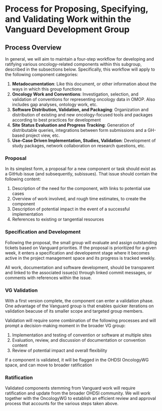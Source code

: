 # Process for Proposing, Specifying, and Validating Work within the Vanguard Development Group

## Process Overview

In general, we will aim to maintain a four-step workflow for developing and ratifying various oncology-related components within this subgroup, described in the subsections below. Specifically, this workflow will apply to the following component categories:

1. **Metadocumentation**: Like this document, or other information about the ways in which this group functions
2. **Oncology Work and Conventions**: Investigation, selection, and validation of conventions for representing oncology data in OMOP. Also includes gap analyses, ontology work, etc.
3. **Software Distribution, Validation, and Packaging**: Organization and distribution of existing and new oncology-focused tools and packages according to best practices for development
4. **Site Status Evaluation and Progress Tracking**: Generation of distributable queries, integrations between form submissions and a GH-based project view, etc.
5. **Use-Case Driven Implementation, Studies, Validation**: Development of study packages, network collaboration on research questions, etc.

### Proposal

In its simplest form, a proposal for a new component or task should exist as a GitHub issue (and subsequently, subissues). That issue should contain the following content:

1. Description of the need for the component, with links to potential use cases
2. Overview of work involved, and rough time estimates, to create the component
3. Description of potential impact in the event of a successful implementation
4. References to existing or tangential resources

### Specification and Development

Following the proposal, the small group will evaluate and assign outstanding tickets based on Vanguard priorities. If the proposal is prioritized for a given week, it enters a specification and developemnt stage where it becomes active in the project management space and its progress is tracked weekly.

All work, documentation and software development, should be transparent and linked to the associated issue(s) through linked commit messages, or comments with references within the issue.

### VG Validation

With a first version complete, the component can enter a validation phase. One advantage of the Vanguard group is that enables quicker iterations on validation beacuse of its smaller scope and targeted group members.

Validation will require some combination of the following processes and will prompt a decision-making moment in the broader VG group:
1. Implementation and testing of convention or software at multiple sites
2. Evaluation, review, and discussion of documentation or convention content
3. Review of potential impact and overall flexibility

If a component is validated, it will be flagged in the OHDSI OncologyWG space, and can move to broader ratification

### Ratification

Validated components stemming from Vanguard work will require ratification and update from the broader OHDSI community. We will work together with the OncologyWG to establish an efficient review and approval process that accounts for the various steps taken above.




